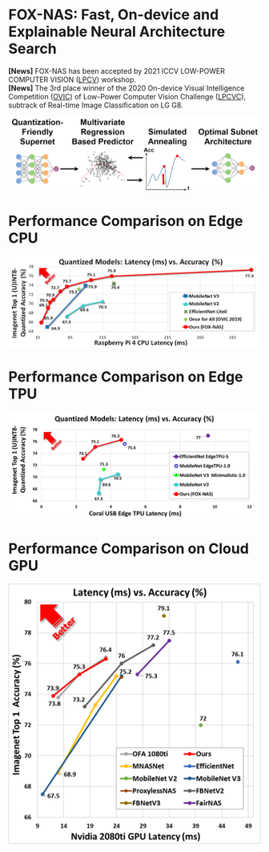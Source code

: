 # FOX-NAS: Fast, On-device and Explainable Neural Architecture Search

**[News]** FOX-NAS has been accepted by 2021 ICCV LOW-POWER COMPUTER VISION ([LPCV](https://lpcv.ai/2021ICCV/call-for-papers)) workshop.  
**[News]** The 3rd place winner of the 2020 On-device Visual Intelligence Competition ([OVIC](https://lpcv.ai/2020CVPR/ovic-track)) of Low-Power Computer Vision Challenge ([LPCVC](https://lpcv.ai/)), subtrack of Real-time Image Classification on LG G8.  

![](https://raw.githubusercontent.com/great8nctu/FOX-NAS/main/figures/1.png)

# Performance Comparison on Edge CPU
![](https://raw.githubusercontent.com/great8nctu/FOX-NAS/main/figures/2.png)

# Performance Comparison on Edge TPU
![](https://raw.githubusercontent.com/great8nctu/FOX-NAS/main/figures/3.png)

# Performance Comparison on Cloud GPU
![](https://raw.githubusercontent.com/great8nctu/FOX-NAS/main/figures/4.png)
